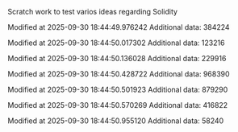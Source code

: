 Scratch work to test varios ideas regarding Solidity

Modified at 2025-09-30 18:44:49.976242
Additional data: 384224

Modified at 2025-09-30 18:44:50.017302
Additional data: 123216

Modified at 2025-09-30 18:44:50.136028
Additional data: 229916

Modified at 2025-09-30 18:44:50.428722
Additional data: 968390

Modified at 2025-09-30 18:44:50.501923
Additional data: 879290

Modified at 2025-09-30 18:44:50.570269
Additional data: 416822

Modified at 2025-09-30 18:44:50.955120
Additional data: 58240
